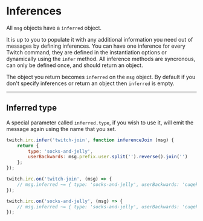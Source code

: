 # Inferences

All `msg` objects have a `inferred` object.

It is up to you to populate it with any additional information you need out of messages by defining inferences. You can have one inference for every Twitch command, they are defined in the instantiation options or dynamically using the `infer` method. All inference methods are syncronous, can only be defined once, and should return an object.

The object you return becomes `inferred` on the `msg` object. By default if you don't specify inferences or return an object then `inferred` is empty.

---
## Inferred type

A special parameter called `inferred.type`, if you wish to use it, will emit the message again using the name that you set.

```javascript
twitch.irc.infer('twitch-join', function inferenceJoin (msg) {
    return {
        type: 'socks-and-jelly',
        userBackwards: msg.prefix.user.split('').reverse().join('')
    };
});

twitch.irc.on('twitch-join', (msg) => {
    // msg.inferred ~= { type: 'socks-and-jelly', userBackwards: 'cuqek' }
});

twitch.irc.on('socks-and-jelly', (msg) => {
    // msg.inferred ~= { type: 'socks-and-jelly', userBackwards: 'cuqek' }
});
```
